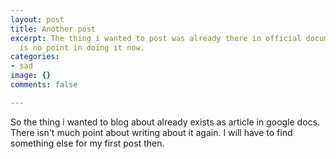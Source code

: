 ```yaml
---
layout: post
title: Another post
excerpt: The thing i wanted to post was already there in official documentation. There
  is no point in doing it now.
categories:
- sad
image: {}
comments: false

---
```

So the thing i wanted to blog about already exists as article in google docs. There isn't much point about writing about it again. I will have to find something else for my first post then.